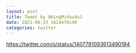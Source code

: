```yaml
--- 
layout: post 
title: Tweet by @KingMidasAu1 
date: 2021-06-23 1624476149 
categories: twitter 
--- 
```

https://twitter.com/o/status/1407781093613490184